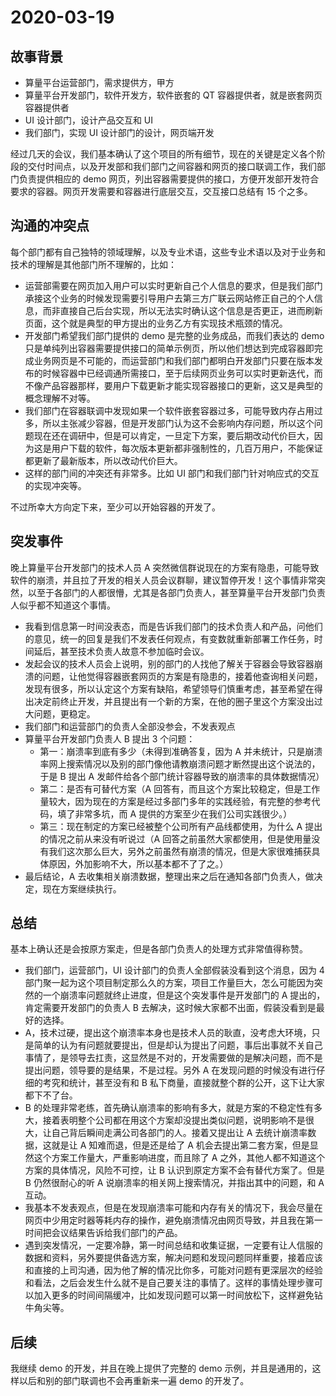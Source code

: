 # 2020-03-19

## 故事背景

- 算量平台运营部门，需求提供方，甲方
- 算量平台开发部门，软件开发方，软件嵌套的 QT 容器提供者，就是嵌套网页容器提供者
- UI 设计部门，设计产品交互和 UI
- 我们部门，实现 UI 设计部门的设计，网页端开发

经过几天的会议，我们基本确认了这个项目的所有细节，现在的关键是定义各个阶段的交付时间点，以及开发部和我们部门之间容器和网页的接口联调工作，我们部门负责提供相应的 demo 网页，列出容器需要提供的接口，方便开发部开发符合要求的容器。网页开发需要和容器进行底层交互，交互接口总结有 15 个之多。

## 沟通的冲突点

每个部门都有自己独特的领域理解，以及专业术语，这些专业术语以及对于业务和技术的理解是其他部门所不理解的，比如：

- 运营部需要在网页加入用户可以实时更新自己个人信息的要求，但是我们部门承接这个业务的时候发现需要引导用户去第三方广联云网站修正自己的个人信息，而非直接自己后台实现，所以无法实时确认这个信息是否更正，进而刷新页面，这个就是典型的甲方提出的业务乙方有实现技术瓶颈的情况。
- 开发部门希望我们部门提供的 demo 是完整的业务成品，而我们表达的 demo 只是单纯列出容器需要提供接口的简单示例页，所以他们想达到完成容器即完成业务网页是不可能的，而运营部门和我们部门都明白开发部门只要在版本发布的时候容器中已经调通所需接口，至于后续网页业务可以实时更新迭代，而不像产品容器那样，要用户下载更新才能实现容器接口的更新，这又是典型的概念理解不对等。
- 我们部门在容器联调中发现如果一个软件嵌套容器过多，可能导致内存占用过多，所以主张减少容器，但是开发部门认为这不会影响内存问题，所以这个问题现在还在调研中，但是可以肯定，一旦定下方案，要后期改动代价巨大，因为这是用户下载的软件，每次版本更新都非强制性的，几百万用户，不能保证都更新了最新版本，所以改动代价巨大。
- 这样的部门间的冲突还有非常多。比如 UI 部门和我们部门针对响应式的交互的实现冲突等。

不过所幸大方向定下来，至少可以开始容器的开发了。

## 突发事件

晚上算量平台开发部门的技术人员 A 突然微信群说现在的方案有隐患，可能导致软件的崩溃，并且拉了开发的相关人员会议群聊，建议暂停开发！这个事情非常突然，以至于各部门的人都很懵，尤其是各部门负责人，甚至算量平台开发部门负责人似乎都不知道这个事情。

- 我看到信息第一时间没表态，而是告诉我们部门的技术负责人和产品，问他们的意见，统一的回复是我们不发表任何观点，有变数就重新部署工作任务，时间延后，甚至技术负责人故意不参加临时会议。
- 发起会议的技术人员会上说明，别的部门的人找他了解关于容器会导致容器崩溃的问题，让他觉得容器嵌套网页的方案是有隐患的，接着他查询相关问题，发现有很多，所以认定这个方案有缺陷，希望领导们慎重考虑，甚至希望在得出决定前终止开发，并且提出有一个新的方案，在他的圈子里这个方案没出过大问题，更稳定。
- 我们部门和运营部门的负责人全部没参会，不发表观点
- 算量平台开发部门负责人 B 提出 3 个问题：
  - 第一：崩溃率到底有多少（未得到准确答复，因为 A 并未统计，只是崩溃率网上搜索情况以及别的部门像他请教崩溃问题才断然提出这个说法的，于是 B 提出 A 发邮件给各个部门统计容器导致的崩溃率的具体数据情况）
  - 第二：是否有可替代方案（A 回答有，而且这个方案比较稳定，但是工作量较大，因为现在的方案是经过多部门多年的实践经验，有完整的参考代码，填了非常多坑，而 A 提供的方案至少在我们公司实践很少。）
  - 第三：现在制定的方案已经被整个公司所有产品线都使用，为什么 A 提出的情况之前从来没有听说过（A 回答之前虽然大家都使用，但是使用量没有我们这次那么巨大，另外之前虽然有崩溃的情况，但是大家很难捕获具体原因，外加影响不大，所以基本都不了了之。）
- 最后结论，A 去收集相关崩溃数据，整理出来之后在通知各部门负责人，做决定，现在方案继续执行。

## 总结

基本上确认还是会按原方案走，但是各部门负责人的处理方式非常值得称赞。

- 我们部门，运营部门，UI 设计部门的负责人全部假装没看到这个消息，因为 4 部门聚一起为这个项目制定那么久的方案，项目工作量巨大，怎么可能因为突然的一个崩溃率问题就终止进度，但是这个突发事件是开发部门的 A 提出的，肯定需要开发部门的负责人 B 去解决，这时候大家都不出面，假装没看到是最好的选择。
- A，技术过硬，提出这个崩溃率本身也是技术人员的耿直，没考虑大环境，只是简单的认为有问题就要提出，但是却认为提出了问题，事后出事就不关自己事情了，是领导去扛责，这显然是不对的，开发需要做的是解决问题，而不是提出问题，领导要的是结果，不是过程。另外 A 在发现问题的时候没有进行仔细的考究和统计，甚至没有和 B 私下商量，直接就整个群的公开，这下让大家都下不了台。
- B 的处理非常老练，首先确认崩溃率的影响有多大，就是方案的不稳定性有多大，接着表明整个公司都在用这个方案却没提出类似问题，说明影响不是很大，让自己背后瞬间走满公司各部门的人。接着又提出让 A 去统计崩溃率数据，这就是让 A 知难而退，但是还是给了 A 机会去提出第二套方案，但是显然这个方案工作量大，严重影响进度，而且除了 A 之外，其他人都不知道这个方案的具体情况，风险不可控，让 B 认识到原定方案不会有替代方案了。但是 B 仍然很耐心的听 A 说崩溃率的相关网上搜索情况，并指出其中的问题，和 A 互动。
- 我基本不发表观点，但是在发现崩溃率可能和内存有关的情况下，我会尽量在网页中少用定时器等耗内存的操作，避免崩溃情况由网页导致，并且我在第一时间把会议结果告诉给我们部门的产品。
- 遇到突发情况，一定要冷静，第一时间总结和收集证据，一定要有让人信服的数据和资料，另外要提供备选方案，解决问题和发现问题同样重要，接着应该和直接的上司沟通，因为他了解的情况比你多，可能对问题有更深层次的经验和看法，之后会发生什么就不是自己要关注的事情了。这样的事情处理步骤可以加入更多的时间间隔缓冲，比如发现问题可以第一时间放松下，这样避免钻牛角尖等。

## 后续

我继续 demo 的开发，并且在晚上提供了完整的 demo 示例，并且是通用的，这样以后和别的部门联调也不会再重新来一遍 demo 的开发了。
